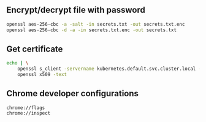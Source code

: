 ## Encrypt/decrypt file with password 
```bash
openssl aes-256-cbc -a -salt -in secrets.txt -out secrets.txt.enc
openssl aes-256-cbc -d -a -in secrets.txt.enc -out secrets.txt
```

## Get certificate
```bash
echo | \
    openssl s_client -servername kubernetes.default.svc.cluster.local -connect kubernetes.default.svc.cluster.local:443 2>/dev/null | \
    openssl x509 -text
```

## Chrome developer configurations
```
chrome://flags
chrome://inspect
```